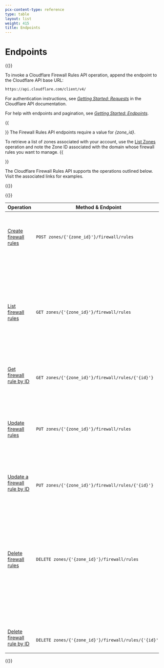 ```yaml
---
pcx-content-type: reference
type: table
layout: list
weight: 415
title: Endpoints
---
```


# Endpoints

{{<content-column>}}

To invoke a Cloudflare Firewall Rules API operation, append the endpoint to the Cloudflare API base URL:

```html
https://api.cloudflare.com/client/v4/
```

For authentication instructions, see [_Getting Started: Requests_](https://api.cloudflare.com/#getting-started-requests) in the Cloudflare API documentation.

For help with endpoints and pagination, see [_Getting Started: Endpoints_](https://api.cloudflare.com/#getting-started-endpoints).

{{<Aside type="warning" header="Important">}}
The Firewall Rules API endpoints require a value for _{zone_id}_.

To retrieve a list of zones associated with your account, use the [List Zones](https://api.cloudflare.com/#zone-list-zones) operation and note the Zone ID associated with the domain whose firewall rules you want to manage.
{{</Aside>}}

The Cloudflare Firewall Rules API supports the operations outlined below. Visit the associated links for examples.

{{</content-column>}}

{{<table-wrap style="width:100%">}}
  <table style="table-layout:fixed; width:100%">
    <thead>
      <tr>
        <th>Operation</th>
        <th>Method & Endpoint</th>
        <th>Notes</th>
      </tr>
    </thead>
    <tbody>
      <tr>
        <td>
          <a href="/api/cf-firewall-rules/post/">Create firewall rules</a>
        </td>
        <td>
          <code class="InlineCode">POST&nbsp;zones/{'{zone_id}'}/firewall/rules</code>
        </td>
        <td>Handled as a single transaction. If there is an error, the entire operation fails.</td>
      </tr>
      <tr>
        <td>
          <a href="/api/cf-firewall-rules/get/#get-all-rules">List firewall rules</a>
        </td>
        <td>
          <code class="InlineCode">GET&nbsp;zones/{'{zone_id}'}/firewall/rules</code>
        </td>
        <td>
          Lists all current firewall rules. Results return paginated with 25 items per page by
          default. Use optional parameters to narrow results.{' '}
        </td>
      </tr>
      <tr>
        <td>
          <a href="/api/cf-firewall-rules/get/#get-rule-by-id">Get firewall rule by ID</a>
        </td>
        <td>
          <code class="InlineCode">
            GET&nbsp;zones/{'{zone_id}'}/firewall/rules/{'{id}'}
          </code>
        </td>
        <td>Retrieve a single firewall rule by ID.</td>
      </tr>
      <tr>
        <td>
          <a href="/api/cf-firewall-rules/put/#update-multiple-rules">Update firewall rules</a>
        </td>
        <td>
          <code class="InlineCode">PUT&nbsp;zones/{'{zone_id}'}/firewall/rules</code>
        </td>
        <td>
          Handled as a single transaction. All rules must exist for operation to succeed. If there
          is an error, the entire operation fails.
        </td>
      </tr>
      <tr>
        <td>
          <a href="/api/cf-firewall-rules/put/#update-a-single-rule">
            Update a firewall rule by ID
          </a>
        </td>
        <td>
          <code class="InlineCode">
            PUT&nbsp;zones/{'{zone_id}'}/firewall/rules/{'{id}'}
          </code>
        </td>
        <td>Update a single firewall rule by ID.</td>
      </tr>
      <tr>
        <td>
          <a href="/api/cf-firewall-rules/delete/#delete-all-rules">Delete firewall rules</a>
        </td>
        <td>
          <code class="InlineCode">DELETE&nbsp;zones/{'{zone_id}'}/firewall/rules</code>
        </td>
        <td>
          <p>Delete existing firewall rules. Must specify list of firewall rule IDs.</p>
          <p>
            Empty requests result in no deletion. Returns HTTP status code 200 if a specified rule
            does not exist.
          </p>
        </td>
      </tr>
      <tr>
        <td>
          <a href="/api/cf-firewall-rules/delete/#delete-a-single-rule">
            Delete firewall rule by ID
          </a>
        </td>
        <td>
          <code class="InlineCode">
            DELETE&nbsp;zones/{'{zone_id}'}/firewall/rules/{'{id}'}
          </code>
        </td>
        <td>
          <p>Delete a firewall rule by ID.</p>
        </td>
      </tr>
    </tbody>
  </table>
{{</table-wrap>}}
